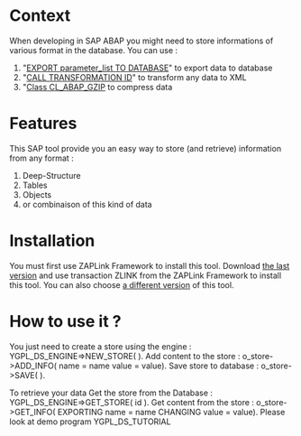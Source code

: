 
# Context #
When developing in SAP ABAP you might need to store informations of various format in the database.
You can use :
  1. "[EXPORT parameter\_list TO DATABASE](http://help.sap.com/saphelp_banking463/helpdata/EN/34/8e73a36df74873e10000009b38f9b8/frameset.htm)" to export data to database
  1. "[CALL TRANSFORMATION ID](http://help.sap.com/abapdocu_70/en/ABAPCALL_TRANSFORMATION.htm)" to transform any data to XML
  1. "[Class CL\_ABAP\_GZIP](http://help.sap.com/abapdocu_70/en/ABENCL_ABAP_GZIP.htm) to compress data

# Features #
This SAP tool provide you an easy way to store (and retrieve) information from any format :
  1. Deep-Structure
  1. Tables
  1. Objects
  1. or combinaison of this kind of data

# Installation #
You must first use ZAPLink Framework to install this tool. Download [the last version](http://code.google.com/p/ygpl/downloads/list?can=2&q=label%3ALastVer+label%3AComp-DS) and use transaction ZLINK from the ZAPLink Framework to install this tool.
You can also choose [a different version](http://code.google.com/p/ygpl/downloads/list?can=2&q=label%3AComp-DS) of this tool.

# How to use it ? #
You just need to create a store using the engine : YGPL\_DS\_ENGINE=>NEW\_STORE( ).
Add content to the store : o\_store->ADD\_INFO( name = name value = value).
Save store to database : o\_store->SAVE( ).

To retrieve your data Get the store from the Database : YGPL\_DS\_ENGINE=>GET\_STORE( id ).
Get content from the store : o\_store->GET\_INFO( EXPORTING name = name CHANGING value = value).
Please look at demo program YGPL\_DS\_TUTORIAL